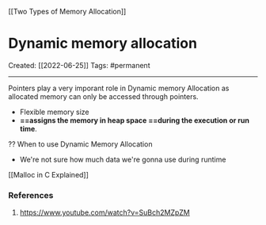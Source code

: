 [[Two Types of Memory Allocation]]

# Dynamic memory allocation
Created:  [[2022-06-25]]
Tags: #permanent 

---
 Pointers play a very imporant role in Dynamic memory Allocation as allocated memory can only be accessed through pointers.
- Flexible memory size
- **==assigns the memory in heap space ==during the execution or run time**. 


?? When to use Dynamic Memory Allocation
- We're not sure how much data we're gonna use during runtime




[[Malloc in C Explained]]














### References
1. https://www.youtube.com/watch?v=SuBch2MZpZM 